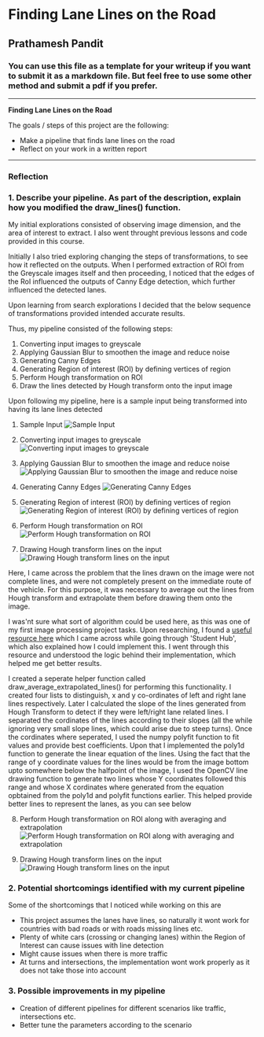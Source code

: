 # **Finding Lane Lines on the Road** 

## Prathamesh Pandit

### You can use this file as a template for your writeup if you want to submit it as a markdown file. But feel free to use some other method and submit a pdf if you prefer.

---

**Finding Lane Lines on the Road**

The goals / steps of this project are the following:
* Make a pipeline that finds lane lines on the road
* Reflect on your work in a written report


---

### Reflection

### 1. Describe your pipeline. As part of the description, explain how you modified the draw_lines() function.

My initial explorations consisted of observing image dimension, and the area of interest to extract. I also went throught previous lessons and code provided in this course.

Initially I also tried exploring changing the steps of transformations, to see how it reflected on the outputs. When I performed extraction of ROI from the Greyscale images itself and then proceeding, I noticed that the edges of the RoI influenced the outputs of Canny Edge detection, which further influenced the detected lanes.

Upon learning from search explorations I decided that the below sequence of transformations provided intended accurate results.

Thus, my pipeline consisted of the following steps:
1. Converting input images to greyscale
2. Applying Gaussian Blur to smoothen the image and reduce noise
3. Generating Canny Edges
4. Generating Region of interest (ROI) by defining vertices of region
5. Perform Hough transformation on ROI
6. Draw the lines detected by Hough transform onto the input image

Upon following my pipeline, here is a sample input being transformed into having its lane lines detected
1. Sample Input
![Sample Input](./test_images/solidWhiteCurve.jpg)

2. Converting input images to greyscale
![Converting input images to greyscale](./test_images_output/solidWhiteCurve-gray.jpg)

3. Applying Gaussian Blur to smoothen the image and reduce noise
![Applying Gaussian Blur to smoothen the image and reduce noise](./test_images_output/solidWhiteCurve-gblur.jpg)

4. Generating Canny Edges
![Generating Canny Edges](./test_images_output/solidWhiteCurve-canny.jpg)

5. Generating Region of interest (ROI) by defining vertices of region
![Generating Region of interest (ROI) by defining vertices of region](./test_images_output/solidWhiteCurve-roi.jpg)

6. Perform Hough transformation on ROI
![Perform Hough transformation on ROI](./test_images_output/solidWhiteCurve-hough-standard.jpg)

7. Drawing Hough transform lines on the input
![Drawing Hough transform lines on the input](./test_images_output/solidWhiteCurve-with-edges-standard.jpg)

Here, I came across the problem that the lines drawn on the image were not complete lines, and were not completely present on the immediate route of the vehicle.
For this purpose, it was necessary to average out the lines from Hough transform and extrapolate them before drawing them onto the image.

I was'nt sure what sort of algorithm could be used here, as this was one of my first image processing project tasks. Upon researching, I found a [useful resource here](https://medium.com/@mrhwick/simple-lane-detection-with-opencv-bfeb6ae54ec0) which I came across while going through 'Student Hub', which also explained how I could implement this. I went through this resource and understood the logic behind their implementation, which helped me get better results.

I created a seperate helper function called draw_average_extrapolated_lines() for performing this functionality. I created four lists to distinguish, x and y co-ordinates of left and right lane lines respectively. Later I calculated the slope of the lines generated from Hough Transform to detect if they were left/right lane related lines. I separated the cordinates of the lines according to their slopes (all the while ignoring very small slope lines, which could arise due to steep turns). Once the cordinates where seperated, I used the numpy polyfit function to fit values and provide best coefficients. Upon that I implemented the poly1d function to generate the linear equation of the lines. Using the fact that the range of y coordinate values for the lines would be from the image bottom upto somewhere below the halfpoint of the image, I used the OpenCV line drawing function to generate two lines whose Y coordinates followed this range and whose X cordinates where generated from the equation opbtained from the poly1d and polyfit functions earlier. This helped provide better lines to represent the lanes, as you can see below

8. Perform Hough transformation on ROI along with averaging and extrapolation
![Perform Hough transformation on ROI along with averaging and extrapolation](./test_images_output/solidWhiteCurve-hough.jpg)

9. Drawing Hough transform lines on the input
![Drawing Hough transform lines on the input](./test_images_output/solidWhiteCurve-with-edges.jpg)



### 2. Potential shortcomings identified with my current pipeline

Some of the shortcomings that I noticed while working on this are

* This project assumes the lanes have lines, so naturally it wont work for countries with bad roads or with roads missing lines etc.
* Plenty of white cars (crossing or changing lanes) within the Region of Interest can cause issues with line detection
* Might cause issues when there is more traffic
* At turns and intersections, the implementation wont work properly as it does not take those into account

### 3. Possible improvements in my pipeline

* Creation of different pipelines for different scenarios like traffic, intersections etc.
* Better tune the parameters according to the scenario